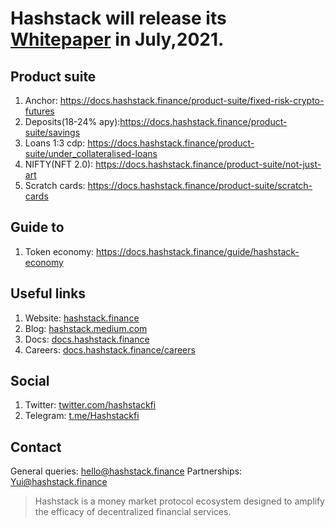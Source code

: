 # Hashstack will release  its <ins>Whitepaper</ins> in July,2021.



## Product suite
1. Anchor: https://docs.hashstack.finance/product-suite/fixed-risk-crypto-futures
2. Deposits(18-24% apy):https://docs.hashstack.finance/product-suite/savings
3. Loans 1:3 cdp: https://docs.hashstack.finance/product-suite/under_collateralised-loans
4. NIFTY(NFT 2.0): https://docs.hashstack.finance/product-suite/not-just-art
5. Scratch cards: https://docs.hashstack.finance/product-suite/scratch-cards


## Guide to
1. Token economy: https://docs.hashstack.finance/guide/hashstack-economy


## Useful links
1. Website: [hashstack.finance](hashstack.finance)
2. Blog: [hashstack.medium.com](hashstack.medium.com)
3. Docs: [docs.hashstack.finance](docs.hashstack.finance)
4. Careers: [docs.hashstack.finance/careers](docs.hashstack.finance/careers)


## Social

1. Twitter: [twitter.com/hashstackfi](twitter.com/hashstackfi)
2. Telegram: [t.me/Hashstackfi](t.me/Hashstackfi)


## Contact

General queries: hello@hashstack.finance
Partnerships: Yui@hashstack.finance


> Hashstack is a money market protocol ecosystem designed to amplify the efficacy of decentralized financial services.
